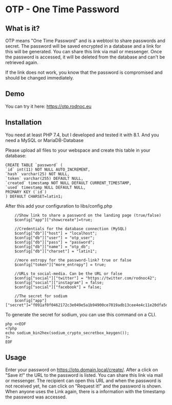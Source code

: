 # OTP - One Time Password

## What is it?
OTP means "One Time Password" and is a webtool to share passwords and secret.
The password will be saved encrypted in a database and a link for this will be generated. You can share this link via mail or messenger.
Once the password is accessed, it will be deleted from the database and can't be retrieved again.

If the link does not work, you know that the password is compromised and should be changed immediately.

## Demo
You can try it here: https://otp.rodnoc.eu

## Installation
You need at least PHP 7.4, but I developed and tested it with 8.1. And you need a MySQL or MariaDB-Database

Please upload all files to your webspace and create this table in your database:
```
CREATE TABLE `password` (
`id` int(11) NOT NULL AUTO_INCREMENT,
`hash` varchar(25) NOT NULL,
`token` varchar(255) DEFAULT NULL,
`created` timestamp NOT NULL DEFAULT CURRENT_TIMESTAMP,
`used` timestamp NULL DEFAULT NULL,
PRIMARY KEY (`id`)
) DEFAULT CHARSET=latin1;
```

After this add your configuration to libs/config.php

```
    //Show link to share a password on the landing page (true/false)
    $config["app"]["showcreate"]=true;

    //Credentials for the database connection (MySQL)
    $config["db"]["host"] = "localhost";
    $config["db"]["user"] = "otp_user";
    $config["db"]["pass"] = "password";
    $config["db"]["name"] = "otp_db";
    $config["db"]["charset"] = "latin1";

    //more entropy for the password-link? true or false
    $config["token"]["more_entropy"] = true;

    //URLs to social-media. Can be the URL or false
    $config["social"]["twitter"] = "https://twitter.com/rodnoc42";
    $config["social"]["instagram"] = false;
    $config["social"]["facebook"] = false;

    //The secret for sodium
    $config["app"]["secret"]="f091af0f0462172c3e049e5a1b94900ce7019adb13cee4e4c11e20dfa5d37c37";
```

To generate the secret for sodium, you can use this command on a CLI.
```
php <<EOF
<?php
echo sodium_bin2hex(sodium_crypto_secretbox_keygen());
?>
EOF
```
## Usage
Enter your password on https://otp.domain.local/create/. After a click on "Save it!" the URL to the password is listed.
You can share this link via mail or messenger.
The recipient can open this URL and when the password is not received yet, he can click on "Request it!" and the
password is shown. When anyone uses the Link again, there is a information with the timestamp the password was accessed.